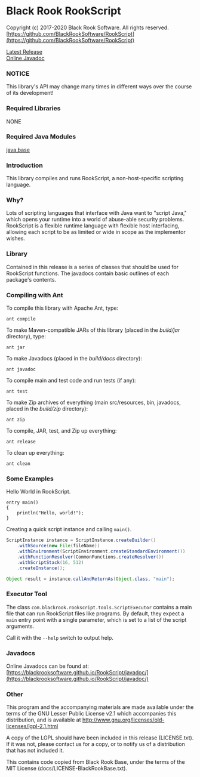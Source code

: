 # Black Rook RookScript

Copyright (c) 2017-2020 Black Rook Software. All rights reserved.  
[https://github.com/BlackRookSoftware/RookScript](https://github.com/BlackRookSoftware/RookScript)

[Latest Release](https://github.com/BlackRookSoftware/RookScript/releases/latest)  
[Online Javadoc](https://blackrooksoftware.github.io/RookScript/javadoc/)


### NOTICE

This library's API may change many times in different ways over the course of its development!


### Required Libraries

NONE


### Required Java Modules

[java.base](https://docs.oracle.com/javase/10/docs/api/java.base-summary.html)  


### Introduction

This library compiles and runs RookScript, a non-host-specific scripting language.


### Why?

Lots of scripting languages that interface with Java want to "script Java," which opens your runtime
into a world of abuse-able security problems. RookScript is a flexible runtime language with
flexible host interfacing, allowing each script to be as limited or wide in scope as the implementor
wishes. 


### Library

Contained in this release is a series of classes that should be used for RookScript functions. 
The javadocs contain basic outlines of each package's contents.


### Compiling with Ant

To compile this library with Apache Ant, type:

	ant compile

To make Maven-compatible JARs of this library (placed in the *build/jar* directory), type:

	ant jar

To make Javadocs (placed in the *build/docs* directory):

	ant javadoc

To compile main and test code and run tests (if any):

	ant test

To make Zip archives of everything (main src/resources, bin, javadocs, placed in the *build/zip* directory):

	ant zip

To compile, JAR, test, and Zip up everything:

	ant release

To clean up everything:

	ant clean


### Some Examples

Hello World in RookScript.

```
entry main()
{
	println("Hello, world!");
}
```

Creating a quick script instance and calling `main()`. 

```Java
ScriptInstance instance = ScriptInstance.createBuilder()
	.withSource(new File(fileName))
	.withEnvironment(ScriptEnvironment.createStandardEnvironment())
	.withFunctionResolver(CommonFunctions.createResolver())
	.withScriptStack(16, 512)
	.createInstance();

Object result = instance.callAndReturnAs(Object.class, "main");
```

### Executor Tool

The class `com.blackrook.rookscript.tools.ScriptExecutor` contains a main file that can run
RookScript files like programs. By default, they expect a `main` entry point with a single parameter,
which is set to a list of the script arguments.

Call it with the `--help` switch to output help.


### Javadocs

Online Javadocs can be found at: [https://blackrooksoftware.github.io/RookScript/javadoc/](https://blackrooksoftware.github.io/RookScript/javadoc/)


### Other

This program and the accompanying materials
are made available under the terms of the GNU Lesser Public License v2.1
which accompanies this distribution, and is available at
http://www.gnu.org/licenses/old-licenses/lgpl-2.1.html

A copy of the LGPL should have been included in this release (LICENSE.txt).
If it was not, please contact us for a copy, or to notify us of a distribution
that has not included it. 

This contains code copied from Black Rook Base, under the terms of the MIT License (docs/LICENSE-BlackRookBase.txt).
